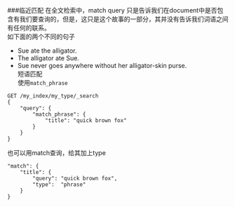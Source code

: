 ###临近匹配
在全文检索中，match query 只是告诉我们在document中是否包含有我们要查询的，但是，这只是这个故事的一部分，其并没有告诉我们词语之间有任何的联系。  
如下面的两个不同的句子  
- Sue ate the alligator.
- The alligator ate Sue.
- Sue never goes anywhere without her alligator-skin purse.  
短语匹配    
使用`match_phrase`     

```
GET /my_index/my_type/_search
{
    "query": {
        "match_phrase": {
            "title": "quick brown fox"
        }
    }
}
```
也可以用match查询，给其加上type

```
"match": {
    "title": {
        "query": "quick brown fox",
        "type":  "phrase"
    }
}
```
